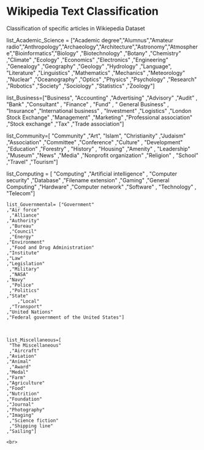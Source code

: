 # Wikipedia Text Classification<br>
Classification of specific articles in Wikiepedia Dataset<br>

list_Academic_Science = ["Academic degree","Alumnus","Amateur radio","Anthropology","Archaeology","Architecture","Astronomy","Atmosphere","Bioinformatics","Biology"
,"Biotechnology"
,"Botany"
,"Chemistry"
,"Climate"
,"Ecology"
,"Economics"
,"Electronics"
,"Engineering"
,"Genealogy"
,"Geography"
,"Geology"
,"Hydrology"
,"Language",
"Literature"
,"Linguistics"
,"Mathematics"
,"Mechanics"
,"Meteorology"
,"Nuclear"
,"Oceanography"
,"Optics"
,"Physics"
,"Psychology"
,"Research"
,"Robotics"
,"Society"
,"Sociology"
,"Statistics"
,"Zoology"]
<br>

list_Business=["Business",
"Accounting"
,"Advertising"
,"Advisory"
 ,"Audit"
  ,  "Bank"
,"Consultant"
 ,   "Finance"
  ,  "Fund"
   , " General Business"
    , "Insurance"
    ,"International business"
    , "Investment"
     ,"Logistics"
     ,"London Stock Exchange"
     ,"Management"
    ,"Marketing"
     ,"Professional association"
    ,"Stock exchange"
     ,"Tax"
    ,"Trade association"]
<br>



list_Community=[ "Community"
    ,"Art",
    "Islam",
    "Christianity"
    ,"Judaism"
    ,"Association"
    ,"Committee"
    ,"Conference"
   ,"Culture"
    , "Development"
    ,"Education"
    ,"Forestry"
    , "History"
    , "Housing"
    ,"Amenity"
    , "Leadership"
    ,"Museum"
    ,"News"
    ,"Media"
     ,"Nonprofit organization"
   ,"Religion"
    , "School"
     ,"Travel"
    ,"Tourism"]
<br>


   list_Computing = [ "Computing"
   ,"Artificial intelligence"
    , "Computer security"
     ,"Database"
     ,"Filename extension"
     ,"Gaming"
    ,"General Computing"
    ,"Hardware"
   ,"Computer network"
   ,"Software"
,   "Technology"
   ,  "Telecom"]
<br>



    list_Governmental= ["Government"
    ,"Air force"
     ,"Alliance"
    ,"Authority"
     ,"Bureau"
     ,"Council"
     ,"Energy"
    ,"Environment"
     ,"Food and Drug Administration"
    ,"Institute"
    ,"Law"
    ,"Legislation"
     ,"Military"
     ,"NASA"
    ,"Navy"
     ,"Police"
     ,"Politics"
    ,"State"
        ,"Local"
     ,"Transport"
    ,"United Nations"
    ,"Federal government of the United States"]

<br>


    list_Miscellaneous=[
     "The Miscellaneous"
     ,"Aircraft"
    ,"Aviation"
    ,"Animal"
     ,"Award"
    ,"Medal"
    ,"Farm"
    ,"Agriculture"
    ,"Food"
    ,"Nutrition"
    ,"Foundation"
    ,"Journal"
    ,"Photography"
    ,"Imaging"
     ,"Science fiction"
     ,"Shipping line"
    ,"Sailing"]
    
    <br>
